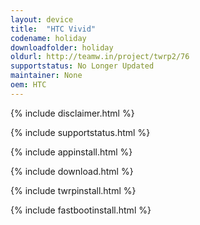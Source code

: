 ```yaml
---
layout: device
title:  "HTC Vivid"
codename: holiday
downloadfolder: holiday
oldurl: http://teamw.in/project/twrp2/76
supportstatus: No Longer Updated
maintainer: None
oem: HTC
---
```


{% include disclaimer.html %}

{% include supportstatus.html %}

{% include appinstall.html %}

{% include download.html %}

{% include twrpinstall.html %}

{% include fastbootinstall.html %}
